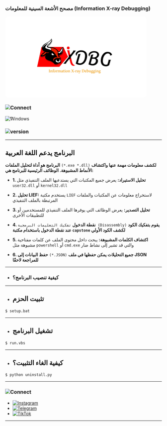 ### **مصحح الأشعة السينية للمعلومات (Information X-ray Debugging)**

<span style="background-color:white; color:white; padding:5px 100px; border-radius:10px; font-weight:bold; display:inline-flex; align-items:center;">
  <img src="ixdbg.png" width="250" height="250" style="margin-right:5px;">
</span>

### ![Connect](https://img.shields.io/badge/IXDBG-Windows-0056D2?style=for-the-badge&logo=windows&logoColor=white)
<img src="https://upload.wikimedia.org/wikipedia/commons/thumb/4/48/Windows_logo_-_2012_%28dark_blue%29.svg/1200px-Windows_logo_-_2012_%28dark_blue%29.svg.png" alt="ًWindows" width="50" height="50">

### ![version](https://img.shields.io/badge/Version_:_1.2.0-0056D2?style=for-the-badge&logo=links&logoColor=white)

---
## **البرنامج يدعم اللغة العربية**



**البرنامج هو أداة لتحليل الملفات** `(*.exe *.dll)` **لكشف معلومات مهمة عنها واكتشاف الأنماط المشبوهة. الوظائف الرئيسية للبرنامج هي:**

- **1. تحليل الاستيراد:** يعرض جميع المكتبات التي يستدعيها الملف التنفيذي مثل `user32.dll` أو `kernel32.dll`

- **2. تحليل LIEF:** يستخدم مكتبة `LIEF` لاستخراج معلومات عن المكتبات والملفات المرتبطة بالملف التنفيذي

- **3. تحليل التصدير:** يعرض الوظائف التي يوفرها الملف التنفيذي للمستخدمين أو للتطبيقات الأخرى

- **4. نقطة الدخول** `تفكيك التعليمات البرمجية (Disassembly)` **يقوم بتفكيك الكود عند نقطة الدخول باستخدام مكتبة `capstone` لكشف الكود الأولي**

- **5. اكتشاف الكلمات المشبوهة:** يبحث داخل محتوى الملف عن كلمات مفتاحية مشبوهة مثل `powershell` أو `cmd.exe` والتي قد تشير إلى نشاط ضار

- **6. حفظ البيانات إلى** `(*.JSON)` **جميع التحليلات يمكن حفظها في ملف JSON للمراجعة لاحقًا**

---

- ### **كيفية تنصيب البرنامج؟**

---

- ## **تثبيت الحزم**

```
$ setup.bat
```

---

- ## **تشغيل البرنامج**

```
$ run.vbs
```

--- 

- ## **كيفية الغاء التثبيت؟**

```
$ python uninstall.py
```

---


### ![Connect](https://img.shields.io/badge/Connect_whit_me-0056D2?style=for-the-badge&logo=links&logoColor=white)

- [![Instagram](https://img.shields.io/badge/Instagram-E4405F?logo=instagram&logoColor=white)](https://www.instagram.com/wsl.iq)
- [![Telegram](https://img.shields.io/badge/Telegram-2CA5E0?logo=telegram&logoColor=white)](https://t.me/wsl-iq)
- [![TikTok](https://img.shields.io/badge/TikTok-black?logo=tiktok&logoColor=white)](https://www.tiktok.com/@wsl.iq)

---
